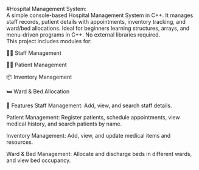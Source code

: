 #Hospital Management System:
<br>
A simple console-based Hospital Management System in C++. It manages staff records, patient details with appointments, inventory tracking, and ward/bed allocations. Ideal for beginners learning structures, arrays, and menu-driven programs in C++. No external libraries required.
<br>
This project includes modules for:

👨‍⚕️ Staff Management

🧑‍💼 Patient Management

📦 Inventory Management

🛏 Ward & Bed Allocation

🔧 Features
Staff Management: Add, view, and search staff details.

Patient Management: Register patients, schedule appointments, view medical history, and search patients by name.

Inventory Management: Add, view, and update medical items and resources.

Ward & Bed Management: Allocate and discharge beds in different wards, and view bed occupancy.
